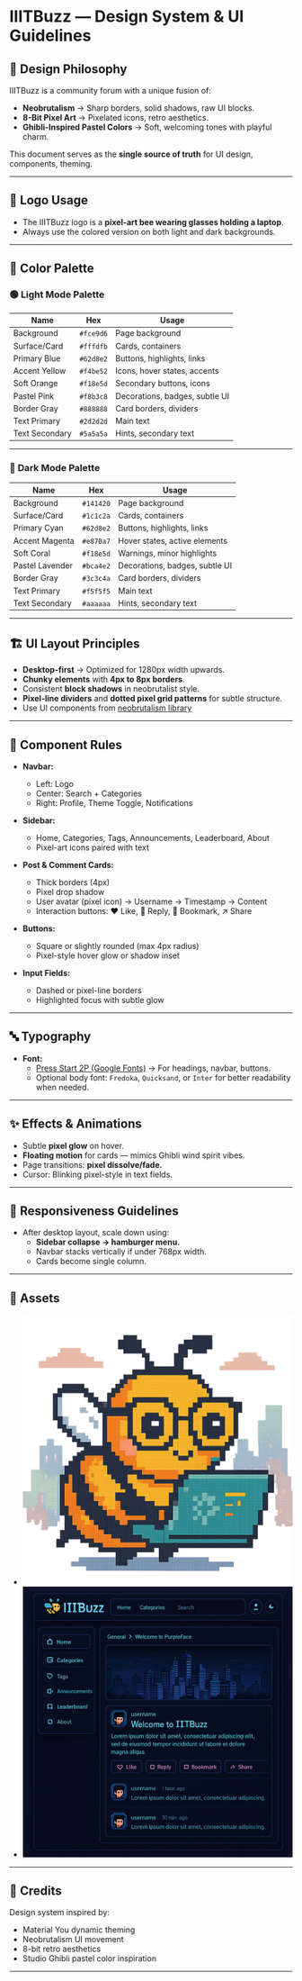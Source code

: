 # IIITBuzz — Design System & UI Guidelines

## 🎨 Design Philosophy

IIITBuzz is a community forum with a unique fusion of:
- **Neobrutalism** → Sharp borders, solid shadows, raw UI blocks.
- **8-Bit Pixel Art** → Pixelated icons, retro aesthetics.
- **Ghibli-Inspired Pastel Colors** → Soft, welcoming tones with playful charm.

This document serves as the **single source of truth** for UI design, components, theming.

---

## 🐝 Logo Usage

- The IIITBuzz logo is a **pixel-art bee wearing glasses holding a laptop**.
- Always use the colored version on both light and dark backgrounds.

---

## 🌈 Color Palette

### 🟢 **Light Mode Palette**
| Name          | Hex       | Usage                                |
|----------------|-----------|--------------------------------------|
| Background     | `#fce9d6` | Page background                     |
| Surface/Card   | `#fffdfb` | Cards, containers                   |
| Primary Blue   | `#62d8e2` | Buttons, highlights, links          |
| Accent Yellow  | `#f4be52` | Icons, hover states, accents        |
| Soft Orange    | `#f18e5d` | Secondary buttons, icons            |
| Pastel Pink    | `#f8b3c8` | Decorations, badges, subtle UI      |
| Border Gray    | `#888888` | Card borders, dividers              |
| Text Primary   | `#2d2d2d` | Main text                           |
| Text Secondary | `#5a5a5a` | Hints, secondary text               |

---

### 🔵 **Dark Mode Palette**
| Name           | Hex       | Usage                                |
|-----------------|-----------|--------------------------------------|
| Background      | `#141420` | Page background                     |
| Surface/Card    | `#1c1c2a` | Cards, containers                   |
| Primary Cyan    | `#62d8e2` | Buttons, highlights, links          |
| Accent Magenta  | `#e870a7` | Hover states, active elements       |
| Soft Coral      | `#f18e5d` | Warnings, minor highlights          |
| Pastel Lavender | `#bca4e2` | Decorations, badges, subtle UI      |
| Border Gray     | `#3c3c4a` | Card borders, dividers              |
| Text Primary    | `#f5f5f5` | Main text                           |
| Text Secondary  | `#aaaaaa` | Hints, secondary text               |

---

## 🏗️ UI Layout Principles

- **Desktop-first** → Optimized for 1280px width upwards.
- **Chunky elements** with **4px to 8px borders**.
- Consistent **block shadows** in neobrutalist style.
- **Pixel-line dividers** and **dotted pixel grid patterns** for subtle structure.
- Use UI components from [neobrutalism library](https://neobrutalism.dev)

---

## 📐 Component Rules

- **Navbar:**  
  - Left: Logo  
  - Center: Search + Categories  
  - Right: Profile, Theme Toggle, Notifications  

- **Sidebar:**  
  - Home, Categories, Tags, Announcements, Leaderboard, About  
  - Pixel-art icons paired with text  

- **Post & Comment Cards:**  
  - Thick borders (4px)  
  - Pixel drop shadow  
  - User avatar (pixel icon) → Username → Timestamp → Content  
  - Interaction buttons: ❤️ Like, 💬 Reply, 🔖 Bookmark, ↗️ Share  

- **Buttons:**  
  - Square or slightly rounded (max 4px radius)  
  - Pixel-style hover glow or shadow inset  

- **Input Fields:**  
  - Dashed or pixel-line borders  
  - Highlighted focus with subtle glow  

---

## 🔤 Typography

- **Font:**  
  - [Press Start 2P (Google Fonts)](https://fonts.google.com/specimen/Press+Start+2P) → For headings, navbar, buttons.  
  - Optional body font: `Fredoka`, `Quicksand`, or `Inter` for better readability when needed.

---

## ✨ Effects & Animations

- Subtle **pixel glow** on hover.  
- **Floating motion** for cards — mimics Ghibli wind spirit vibes.  
- Page transitions: **pixel dissolve/fade.**  
- Cursor: Blinking pixel-style in text fields.

---

## 🔧 Responsiveness Guidelines

- After desktop layout, scale down using:
  - **Sidebar collapse → hamburger menu.**  
  - Navbar stacks vertically if under 768px width.  
  - Cards become single column.

---

## 📁 Assets

- ![IIITBuzz Logo](/assets/logo.png)  
- ![UI Overview](/assets/overview.png)

---

## 🤝 Credits

Design system inspired by:  
- Material You dynamic theming  
- Neobrutalism UI movement  
- 8-bit retro aesthetics  
- Studio Ghibli pastel color inspiration

---
